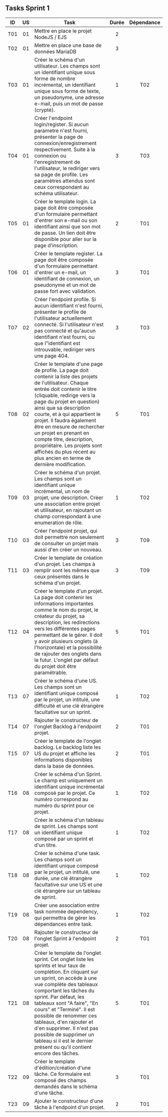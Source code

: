 ## Tasks Sprint 1

| ID | US | Task | Durée | Dépendance
|:--:|:--:|------|:-----:|:---------:
| T01 | 01 | Mettre en place le projet NodeJS / EJS | 2 | 
| T02 | 01 | Mettre en place une base de données MariaDB | 3 | 
| T03 | 01 | Créer le schéma d'un utilisateur. Les champs sont un identifiant unique sous forme de nombre incrémental, un identifiant unique sous forme de texte, un pseudonyme, une adresse e-mail, puis un mot de passe (crypté). | 1 | T02
| T04 | 01 | Créer l'endpoint login/register. Si aucun parametre n'est fourni, présenter la page de connexion/enregistrement respectivement. Suite à la connexion ou l'enregistrement de l'utilisateur, le rediriger vers sa page de profile. Les paramètres attendus sont ceux correspondant au schéma utilisateur. | 3 | T03
| T05 | 01 | Créer le template login. La page doit être composée d'un formulaire permettant d'entrer son e-mail ou son identifiant ainsi que son mot de passe. Un lien doit être disponible pour aller sur la page d'inscription. | 2 | T01
| T06 | 01 | Créer le template register. La page doit être composée d'un formulaire permettant d'entrer un e-mail, un identifiant de connexion, un pseudonyme et un mot de passe fort avec validation. | 3 | T01
| T07 | 02 | Créer l'endpoint profile. Si aucun identifiant n'est fourni, présenter le profile de l'utilisateur actuellement connecté. Si l'utilisateur n'est pas connecté et qu'aucun identifiant n'est fourni, ou que l"identifiant est introuvable, rediriger vers une page 404. | 3 | T03
| T08 | 02 | Créer le template d'une page de profile. La page doit contenir la liste des projets de l'utilisateur. Chaque entrée doit contenir le titre (cliquable, redirige vers la page du projet en question) ainsi que sa description courte, et à qui appartient le projet. Il faudra également être en mesure de rechercher un projet en prenant en compte titre, description, propriétaire. Les projets sont affichés du plus récent au plus ancien en terme de dernière modification. | 5 | T01
| T09 | 03 | Créer le schéma d'un projet. Les champs sont un identifiant unique incrémental, un nom de projet, une description. Créer une association entre projet et utilisateur, en rajoutant un champ correspondant à une enumeration de rôle. | 1 | T02
| T10 | 03 | Créer l'endpoint projet, qui doit permettre non seulement de consulter un projet mais aussi d'en créer un nouveau. | 3 | T09
| T11 | 03 | Créer le template de création d'un projet. Les champs à remplir sont les mêmes que ceux présentés dans le schéma d'un projet. | 3 | T09 
| T12 | 04 | Créer le template d'un projet. La page doit contenir les informations importantes comme le nom du projet, le créateur du projet, sa description, les redirections vers les différentes pages permettant de le gérer. Il doit y avoir plusieurs onglets (à l'horizontale) et la possibilité de rajouter des onglets dans le futur. L'onglet par défaut du projet doit être paramétrable. | 5 | T01
| T13 | 07 | Créer le schéma d'une US. Les champs sont un identifiant unique composé par le projet, un intitulé, une difficulté et une clé étrangère facultative sur un sprint. | 1 | T02
| T14 | 07 | Rajouter le constructeur de l'onglet Backlog à l'endpoint projet. | 2 | T01
| T15 | 07 | Créer le template de l'onglet backlog. Le backlog liste les US du projet et affiche les informations disponibles dans la base de données. | 2 | T01
| T16 | 08 | Créer le schéma d'un Sprint. Le champ est uniquement un identifiant unique  incrémental composé par le projet. Ce numéro correspond au numéro du sprint pour ce projet. | 1 | T02
| T17 | 08 | Créer le schéma d'un tableau de sprint. Les champs sont un identifiant unique composé par un sprint et d'un titre. | 1 | T02
| T18 | 08 | Créer le schéma d'une task. Les champs sont un identifiant unique composé par le projet, un intitulé, une durée, une clé étrangère facultative sur une US et une clé étrangère sur un tableau de sprint. | 1 | T02
| T19 | 08 | Créer une association entre task nommée dependency, qui permettra de gérer les dépendances entre task. | 1 | T02
| T20 | 08 | Rajouter le constructeur de l'onglet Sprint à l'endpoint projet. | 2 | T01
| T21 | 08 | Créer le template de l'onglet sprint. Cet onglet liste les sprints et leur taux de complétion. En cliquant sur un sprint, on accède à une vue complète des tableaux comportant les tâches du sprint. Par défaut, les tableaux sont "A faire", "En cours" et "Terminé". Il est possible de renommer ces tableaux, d'en rajouter et d'en supprimer. Il n'est pas possible de supprimer un tableau si il est le dernier présent ou qu'il contient encore des tâches. | 5 | T01
| T22 | 09 | Créer le template d'édition/création d'une tâche. Ce formulaire est composé des champs demandés dans le schéma d'une tâche. | 3 | T01
| T23 | 09 | Ajouter le constructeur d'une tâche à l'endpoint d'un projet. | 2 | T01